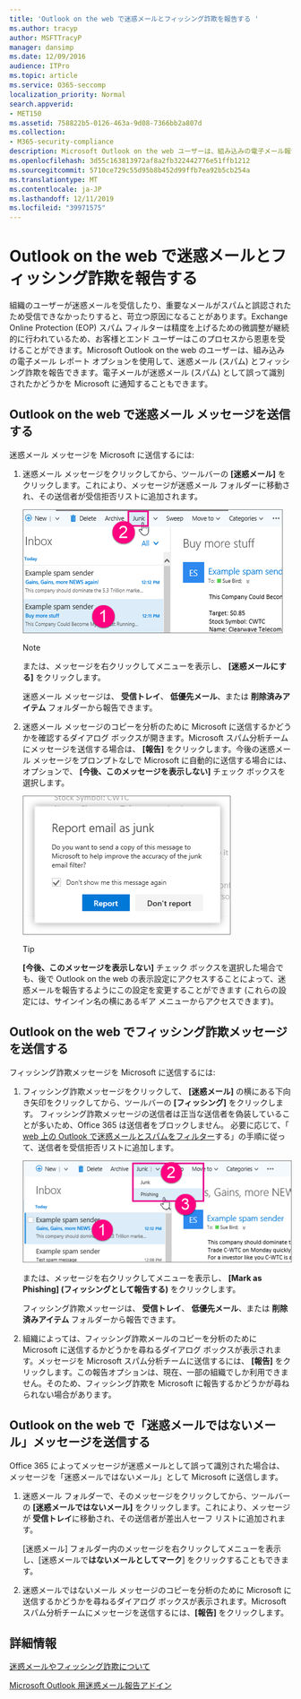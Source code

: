```yaml
---
title: 'Outlook on the web で迷惑メールとフィッシング詐欺を報告する '
ms.author: tracyp
author: MSFTTracyP
manager: dansimp
ms.date: 12/09/2016
audience: ITPro
ms.topic: article
ms.service: O365-seccomp
localization_priority: Normal
search.appverid:
- MET150
ms.assetid: 758822b5-0126-463a-9d08-7366bb2a807d
ms.collection:
- M365-security-compliance
description: Microsoft Outlook on the web ユーザーは、組み込みの電子メール報告オプションを使用して、迷惑メール (スパム) とフィッシング詐欺を報告することができます。 また、電子メールが誤って迷惑メール (スパム) として識別されたかどうかを Microsoft に知らせることもできます。
ms.openlocfilehash: 3d55c163813972af8a2fb322442776e51ffb1212
ms.sourcegitcommit: 5710ce729c55d95b8b452d99ffb7ea92b5cb254a
ms.translationtype: MT
ms.contentlocale: ja-JP
ms.lasthandoff: 12/11/2019
ms.locfileid: "39971575"
---
```

# <a name="report-junk-email-and-phishing-scams-in-outlook-on-the-web"></a>Outlook on the web で迷惑メールとフィッシング詐欺を報告する

組織のユーザーが迷惑メールを受信したり、重要なメールがスパムと誤認されたため受信できなかったりすると、苛立つ原因になることがあります。Exchange Online Protection (EOP) スパム フィルターは精度を上げるための微調整が継続的に行われているため、お客様とエンド ユーザーはこのプロセスから恩恵を受けることができます。Microsoft Outlook on the web のユーザーは、組み込みの電子メール レポート オプションを使用して、迷惑メール (スパム) とフィッシング詐欺を報告できます。電子メールが迷惑メール (スパム) として誤って識別されたかどうかを Microsoft に通知することもできます。

## <a name="submit-junk-messages-in-outlook-on-the-web"></a>Outlook on the web で迷惑メール メッセージを送信する

迷惑メール メッセージを Microsoft に送信するには:

1. 迷惑メール メッセージをクリックしてから、ツールバーの **[迷惑メール]** をクリックします。これにより、メッセージが迷惑メール フォルダーに移動され、その送信者が受信拒否リストに追加されます。

   ![電子メールが Web 上の Outlook からの迷惑メールであることを示しています](../media/a10ae792-aab6-4374-a041-6c3f732eb2e3.png)

   > [!NOTE]
   > または、メッセージを右クリックしてメニューを表示し、 **[迷惑メールにする]** をクリックします。

   迷惑メール メッセージは、 **受信トレイ**、 **低優先メール**、または **削除済みアイテム** フォルダーから報告できます。

2. 迷惑メール メッセージのコピーを分析のために Microsoft に送信するかどうかを確認するダイアログ ボックスが開きます。Microsoft スパム分析チームにメッセージを送信する場合は、 **[報告]** をクリックします。今後の迷惑メール メッセージをプロンプトなしで Microsoft に自動的に送信する場合には、オプションで、 **[今後、このメッセージを表示しない]** チェック ボックスを選択します。

   ![Web 上の Outlook から Microsoft に迷惑メールについて報告します](../media/e8d3a9f9-6eb6-4309-ba6d-643dffdb6a33.png)

   > [!TIP]
   > **[今後、このメッセージを表示しない]** チェック ボックスを選択した場合でも、後で Outlook on the web の表示設定にアクセスすることによって、迷惑メールを報告するようにこの設定を変更することができます (これらの設定には、サインイン名の横にあるギア メニューからアクセスできます)。

## <a name="submit-phishing-scam-messages-in-outlook-on-the-web"></a>Outlook on the web でフィッシング詐欺メッセージを送信する

フィッシング詐欺メッセージを Microsoft に送信するには:

1. フィッシング詐欺メッセージをクリックして、 **[迷惑メール]** の横にある下向き矢印をクリックしてから、ツールバーの **[フィッシング]** をクリックします。 フィッシング詐欺メッセージの送信者は正当な送信者を偽装していることが多いため、Office 365 は送信者をブロックしません。 必要に応じて、「 [web 上の Outlook で迷惑メールとスパムをフィルター](https://support.office.com/article/db786e79-54e2-40cc-904f-d89d57b7f41d)する」の手順に従って、送信者を受信拒否リストに追加します。

   ![電子メールが Web 上の Outlook 内のフィッシング詐欺メールであることを示しています](../media/959bb577-341c-41ee-a159-e46600b2cf8a.png)

   または、メッセージを右クリックしてメニューを表示し、 **[Mark as Phishing] (フィッシングとして報告する)** をクリックします。

   フィッシング詐欺メッセージは、 **受信トレイ**、 **低優先メール**、または **削除済みアイテム** フォルダーから報告できます。

2. 組織によっては、フィッシング詐欺メールのコピーを分析のために Microsoft に送信するかどうかを尋ねるダイアログ ボックスが表示されます。メッセージを Microsoft スパム分析チームに送信するには、 **[報告]** をクリックします。この報告オプションは、現在、一部の組織でしか利用できません。そのため、フィッシング詐欺を Microsoft に報告するかどうかが尋ねられない場合があります。

## <a name="submit-not-junk-messages-in-outlook-on-the-web"></a>Outlook on the web で「迷惑メールではないメール」メッセージを送信する

Office 365 によってメッセージが迷惑メールとして誤って識別された場合は、メッセージを「迷惑メールではないメール」として Microsoft に送信します。

1. 迷惑メール フォルダーで、そのメッセージをクリックしてから、ツールバーの **[迷惑メールではないメール]** をクリックします。これにより、メッセージが **受信トレイ**に移動され、その送信者が差出人セーフ リストに追加されます。

   [迷惑メール] フォルダー内のメッセージを右クリックしてメニューを表示し、[迷惑メールで**はないメールとしてマーク**] をクリックすることもできます。

2. 迷惑メールではないメール メッセージのコピーを分析のために Microsoft に送信するかどうかを尋ねるダイアログ ボックスが表示されます。Microsoft スパム分析チームにメッセージを送信するには、**[報告]** をクリックします。

## <a name="for-more-information"></a>詳細情報

[迷惑メールやフィッシング詐欺について](https://support.microsoft.com/article/86c1d76f-4d5a-4967-9647-35665dc17c31)

[Microsoft Outlook 用迷惑メール報告アドイン](https://docs.microsoft.com/office365/securitycompliance/junk-email-reporting-add-in-for-microsoft-outlook)
